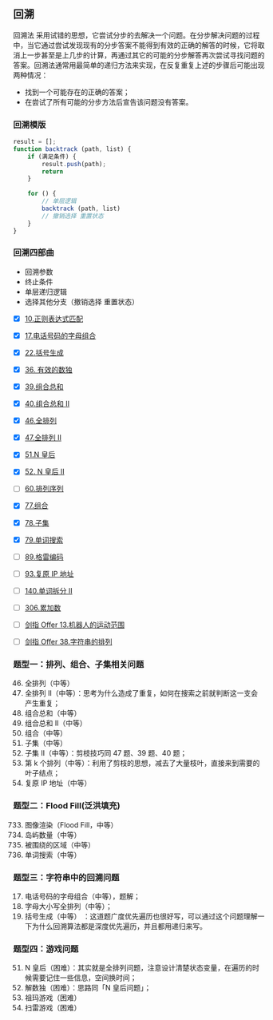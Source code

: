 
## 回溯

回溯法 采用试错的思想，它尝试分步的去解决一个问题。在分步解决问题的过程中，当它通过尝试发现现有的分步答案不能得到有效的正确的解答的时候，它将取消上一步甚至是上几步的计算，再通过其它的可能的分步解答再次尝试寻找问题的答案。回溯法通常用最简单的递归方法来实现，在反复重复上述的步骤后可能出现两种情况：

- 找到一个可能存在的正确的答案；
- 在尝试了所有可能的分步方法后宣告该问题没有答案。

### 回溯模版

```js
result = [];
function backtrack (path, list) {
    if (满足条件) {
        result.push(path);
        return
    }
    
    for () {
        // 单层逻辑
        backtrack (path, list)
        // 撤销选择 重置状态
    }
}
```

### 回溯四部曲

- 回溯参数
- 终止条件
- 单层递归逻辑
- 选择其他分支（撤销选择 重置状态）

- [x] [10.正则表达式匹配](https://leetcode-cn.com/problems/regular-expression-matching)
- [x] [17.电话号码的字母组合](https://leetcode-cn.com/problems/letter-combinations-of-a-phone-number)
- [x] [22.括号生成](https://leetcode-cn.com/problems/generate-parentheses)
- [x] [36. 有效的数独](https://leetcode.cn/problems/valid-sudoku/)
- [x] [39.组合总和](https://leetcode-cn.com/problems/combination-sum)
- [x] [40.组合总和 II](https://leetcode-cn.com/problems/combination-sum-ii)
- [x] [46.全排列](https://leetcode-cn.com/problems/permutations)
- [x] [47.全排列 II](https://leetcode-cn.com/problems/permutations-ii)
- [x] [51.N 皇后](https://leetcode-cn.com/problems/n-queens)
- [x] [52. N 皇后 II](https://leetcode.cn/problems/n-queens-ii/)
- [ ] [60.排列序列](https://leetcode-cn.com/problems/permutation-sequence)
- [x] [77.组合](https://leetcode-cn.com/problems/combinations)
- [x] [78.子集](https://leetcode-cn.com/problems/subsets)
- [x] [79.单词搜索](https://leetcode-cn.com/problems/word-search)
- [ ] [89.格雷编码](https://leetcode-cn.com/problems/gray-code)
- [ ] [93.复原 IP 地址](https://leetcode-cn.com/problems/restore-ip-addresses)
- [ ] [140.单词拆分 II](https://leetcode-cn.com/problems/word-break-ii)
- [ ] [306.累加数](https://leetcode-cn.com/problems/additive-number)
- [ ] [剑指 Offer 13.机器人的运动范围](https://leetcode-cn.com/problems/ji-qi-ren-de-yun-dong-fan-wei-lcof/)
- [ ] [剑指 Offer 38.字符串的排列](https://leetcode-cn.com/problems/zi-fu-chuan-de-pai-lie-lcof)


### 题型一：排列、组合、子集相关问题

46. 全排列（中等）
47. 全排列 II（中等）：思考为什么造成了重复，如何在搜索之前就判断这一支会产生重复；
39. 组合总和（中等）
40. 组合总和 II（中等）
77. 组合（中等）
78. 子集（中等）
90. 子集 II（中等）：剪枝技巧同 47 题、39 题、40 题；
60. 第 k 个排列（中等）：利用了剪枝的思想，减去了大量枝叶，直接来到需要的叶子结点；
93. 复原 IP 地址（中等）
    
### 题型二：Flood Fill(泛洪填充)

733. 图像渲染（Flood Fill，中等）
200. 岛屿数量（中等）
130. 被围绕的区域（中等）
79. 单词搜索（中等）

### 题型三：字符串中的回溯问题

17. 电话号码的字母组合（中等），题解；
784. 字母大小写全排列（中等）；
785. 括号生成（中等） ：这道题广度优先遍历也很好写，可以通过这个问题理解一下为什么回溯算法都是深度优先遍历，并且都用递归来写。

### 题型四：游戏问题

51. N 皇后（困难）：其实就是全排列问题，注意设计清楚状态变量，在遍历的时候需要记住一些信息，空间换时间；
37. 解数独（困难）：思路同「N 皇后问题」；
488. 祖玛游戏（困难）
529. 扫雷游戏（困难）
